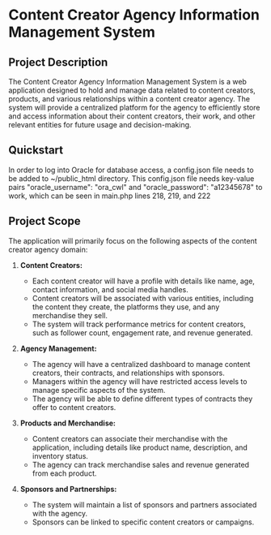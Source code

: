 # Content Creator Agency Information Management System

## Project Description

The Content Creator Agency Information Management System is a web application designed to hold and manage data related to content creators, products, and various relationships within a content creator agency. The system will provide a centralized platform for the agency to efficiently store and access information about their content creators, their work, and other relevant entities for future usage and decision-making.

## Quickstart

In order to log into Oracle for database access, a config.json file needs to be added to ~/public_html directory. This config.json file needs key-value pairs "oracle_username": "ora_cwl" and "oracle_password": "a12345678" to work, which can be seen in main.php lines 218, 219, and 222

## Project Scope

The application will primarily focus on the following aspects of the content creator agency domain:

1. **Content Creators:**
   - Each content creator will have a profile with details like name, age, contact information, and social media handles.
   - Content creators will be associated with various entities, including the content they create, the platforms they use, and any merchandise they sell.
   - The system will track performance metrics for content creators, such as follower count, engagement rate, and revenue generated.

2. **Agency Management:**
   - The agency will have a centralized dashboard to manage content creators, their contracts, and relationships with sponsors.
   - Managers within the agency will have restricted access levels to manage specific aspects of the system.
   - The agency will be able to define different types of contracts they offer to content creators.

3. **Products and Merchandise:**
   - Content creators can associate their merchandise with the application, including details like product name, description, and inventory status.
   - The agency can track merchandise sales and revenue generated from each product.

4. **Sponsors and Partnerships:**
   - The system will maintain a list of sponsors and partners associated with the agency.
   - Sponsors can be linked to specific content creators or campaigns.

